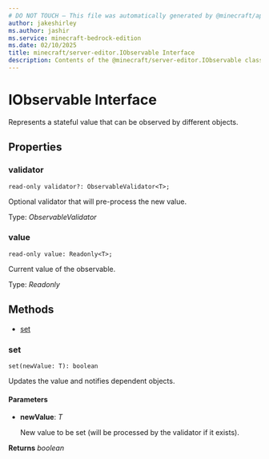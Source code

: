 ```yaml
---
# DO NOT TOUCH — This file was automatically generated by @minecraft/api-docs-generator, to report problems file an issue at https://github.com/Mojang/minecraft-scripting-libraries
author: jakeshirley
ms.author: jashir
ms.service: minecraft-bedrock-edition
ms.date: 02/10/2025
title: minecraft/server-editor.IObservable Interface
description: Contents of the @minecraft/server-editor.IObservable class.
---
```

# IObservable Interface

Represents a stateful value that can be observed by different objects.

## Properties

### **validator**
`read-only validator?: ObservableValidator<T>;`

Optional validator that will pre-process the new value.

Type: *ObservableValidator<T>*

### **value**
`read-only value: Readonly<T>;`

Current value of the observable.

Type: *Readonly<T>*

## Methods
- [set](#set)

### **set**
`
set(newValue: T): boolean
`

Updates the value and notifies dependent objects.

#### **Parameters**
- **newValue**: *T*
  
  New value to be set (will be processed by the validator if it exists).

**Returns** *boolean*
